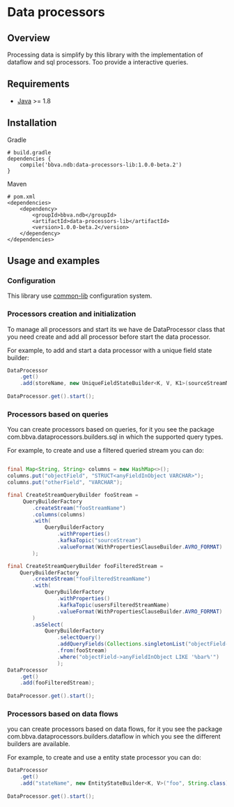 Data processors
==================

## Overview

Processing data is simplify by this library with the implementation of dataflow and sql processors. Too provide a interactive queries.

## Requirements

* [Java](https://www.java.com) >= 1.8

## Installation

Gradle
```text/plain
# build.gradle
dependencies {
	compile('bbva.ndb:data-processors-lib:1.0.0-beta.2')
}
```

Maven
```text/plain
# pom.xml
<dependencies>
    <dependency>
        <groupId>bbva.ndb</groupId>
        <artifactId>data-processors-lib</artifactId>
        <version>1.0.0-beta.2</version>
    </dependency>
</dependencies>
```


## Usage and examples

### Configuration

This library use [common-lib](../archer-common-lib/README.md) configuration system.

### Processors creation and initialization

To manage all processors and start its we have de DataProcessor class that you need create and add all processor before start the data processor.

For example, to add and start a data processor with a unique field state builder:
```java
DataProcessor
    .get()
    .add(storeName, new UniqueFieldStateBuilder<K, V, K1>(sourceStreamName, fieldPath, keyClass, resultKeyClass));
 
DataProcessor.get().start();
``` 

### Processors based on queries

You can create processors based on queries, for it you see the package com.bbva.dataprocessors.builders.sql in which the supported query types.

For example, to create and use a filtered queried stream you can do:
```java

final Map<String, String> columns = new HashMap<>();
columns.put("objectField", "STRUCT<anyFieldInObject VARCHAR>");
columns.put("otherField", "VARCHAR");

final CreateStreamQueryBuilder fooStream =
     QueryBuilderFactory
        .createStream("fooStreamName")
        .columns(columns)
        .with(
            QueryBuilderFactory
                .withProperties()
                .kafkaTopic("sourceStream")
                .valueFormat(WithPropertiesClauseBuilder.AVRO_FORMAT)
        );

final CreateStreamQueryBuilder fooFilteredStream =
    QueryBuilderFactory
        .createStream("fooFilteredStreamName")
        .with(
            QueryBuilderFactory
                .withProperties()
                .kafkaTopic(usersFilteredStreamName)
                .valueFormat(WithPropertiesClauseBuilder.AVRO_FORMAT)
        )
        .asSelect(
            QueryBuilderFactory
                .selectQuery()
                .addQueryFields(Collections.singletonList("objectField->anyFieldInObject as anyField"))
                .from(fooStream)
                .where("objectField->anyFieldInObject LIKE '%bar%'")
                );
DataProcessor
    .get()
    .add(fooFilteredStream);
 
DataProcessor.get().start();
``` 

### Processors based on data flows

you can create processors based on data flows, for it you see the package com.bbva.dataprocessors.builders.dataflow in which you see the different builders are available.

For example, to create and use a entity state processor you can do:
```java
DataProcessor
    .get()
    .add("stateName", new EntityStateBuilder<K, V>("foo", String.class));
 
DataProcessor.get().start();
``` 
